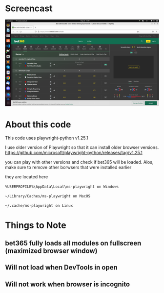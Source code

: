# Screencast
[![Watch the Demo video](./Screenshot.png)](https://youtu.be/tNNmkwNACho)
<!-- [<img src="Screenshot.png" width="50%">](https://youtu.be/tNNmkwNACho "Watch demo video") -->
# About this code

This code uses playwright-python v1.25.1

I use older version of Playwright so that it can install older browser versions.
https://github.com/microsoft/playwright-python/releases/tag/v1.25.1

you can play with other versions and check if bet365 will be loaded.
Alos, make sure to remove other borwsers that were installed earlier

they are located here

`%USERPROFILE%\AppData\Local\ms-playwright on Windows`

`~/Library/Caches/ms-playwright on MacOS`

`~/.cache/ms-playwright on Linux`

# Things to Note
## bet365 fully loads all modules  on fullscreen (maximized browser window)
## Will not load when DevTools in open
## Will not work when browser is incognito